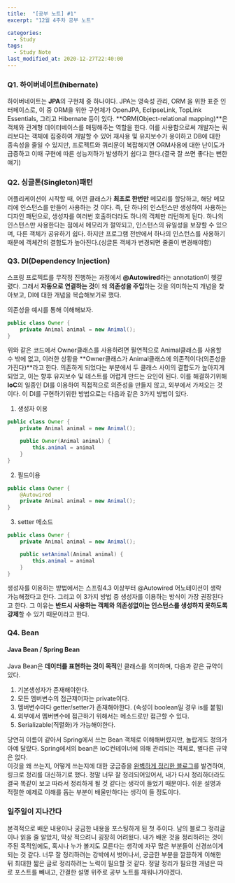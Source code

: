 ```yaml
---
title:  "[공부 노트] #1"
excerpt: "12월 4주차 공부 노트"

categories:
  - Study
tags:
  - Study Note
last_modified_at: 2020-12-27T22:40:00
---
```


### Q1. 하이버네이트(hibernate)
하이버네이트는 **JPA**의 구현체 중 하나이다. JPA는 영속성 관리, ORM 을 위한 표준 인터페이스로, 이 중 ORM을 위한 구현체가 OpenJPA, EclipseLink, TopLink Essentials, 그리고 Hibernate 등이 있다. **ORM(Object-relational mapping)**은 객체와 관계형 데이터베이스를 매핑해주는 역할을 한다. 이를 사용함으로써 개발자는 쿼리보다는 객체에 집중하여 개발할 수 있어 재사용 및 유지보수가 용이하고 DB에 대한 종속성을 줄일 수 있지만, 프로젝트와 쿼리문이 복잡해지면 ORM사용에 대한 난이도가 급증하고 이때 구현에 따른 성능저하가 발생하기 쉽다고 한다.(결국 잘 쓰면 좋다는 뻔한 얘기)


### Q2. 싱글톤(Singleton)패턴
어플리케이션이 시작할 때, 어떤 클래스가 **최초로 한번만** 메모리를 할당하고, 해당 메모리에 인스턴스를 만들어 사용하는 것 이다. 즉, 단 하나의 인스턴스만 생성하여 사용하는 디자인 패턴으로, 생성자를 여러번 호출하더라도 하나의 객체만 리턴하게 된다. 하나의 인스턴스만 사용한다는 점에서 메모리가 절약되고, 인스턴스의 유일성을 보장할 수 있으며, 다른 객체가 공유하기 쉽다. 하지만 프로그램 전반에서 하나의 인스턴스를 사용하기 때문에 객체간의 결합도가 높아진다.(싱글톤 객체가 변경되면 줄줄이 변경해야함)


### Q3. DI(Dependency Injection)
스프링 프로젝트를 무작정 진행하는 과정에서 **@Autowired**라는 annotation이 헷갈렸다. 그래서 **자동으로 연결하는 것**이 왜 **의존성을 주입**하는 것을 의미하는지 개념을 찾아보고, DI에 대한 개념을 복습해보기로 했다.

의존성을 예시를 통해 이해해보자.
```java
public class Owner {
    private Animal animal = new Animal();
}
```
위와 같은 코드에서 Owner클래스를 사용하려면 필연적으로 Animal클래스를 사용할 수 밖에 없고, 이러한 상황을 **Owner클래스가 Animal클래스에 의존적이다(의존성을 가진다)**라고 한다. 의존하게 되었다는 부분에서 두 클래스 사이의 결합도가 높아지게 되었고, 이는 향후 유지보수 및 테스트를 어렵게 만드는 요인이 된다. 이를 해결하기위해 **IoC**의 일종인 DI를 이용하여 직접적으로 의존성을 만들지 않고, 외부에서 가져오는 것이다. 이 DI를 구현하기위한 방법으로는 다음과 같은 3가지 방법이 있다.

1) 생성자 이용
```java
public class Owner {
    private Animal animal = new Animal();

    public Owner(Animal animal) {
		this.animal = animal
	}
}
```
2) 필드이용
```java
public class Owner {
    @Autowired
    private Animal animal = new Animal();
}
```
3) setter 메소드
```java
public class Owner {
    private Animal animal = new Animal();

    public setAnimal(Animal animal) {
		this.animal = animal
	}
}
```

생성자를 이용하는 방법에서는 스프링4.3 이상부터 @Autowired 어노테이션이 생략 가능해졌다고 한다. 그리고 이 3가지 방법 중 생성자를 이용하는 방식이 가장 권장된다고 한다. 그 이유는 **반드시 사용하는 객체와 의존성없이는 인스턴스를 생성하지 못하도록 강제**할 수 있기 때문이라고 한다.

### Q4. Bean
#### Java Bean / Spring Bean
Java Bean은 **데이터를 표현하는 것이 목적**인 클래스를 의미하며, 다음과 같은 규약이있다.  
1. 기본생성자가 존재해야한다.
1. 모든 멤버변수의 접근제어자는 private이다.
1. 멤버변수마다 getter/setter가 존재해야한다. (속성이 boolean일 경우 is를 붙힘)
1. 외부에서 멤버변수에 접근하기 위해서는 메소드로만 접근할 수 있다.
1. Serializable(직렬화)가 가능해야한다.

당연히 이름이 같아서 Spring에서 쓰는 Bean 객체로 이해해버렸지만, 놀랍게도 정의가 아예 달랐다. Spring에서의 bean은 IoC컨테이너에 의해 관리되는 객체로, 별다른 규약은 없다.  
이것을 왜 쓰는지, 어떻게 쓰는지에 대한 궁금증을 [완벽하게 정리한 블로그](https://sehun-kim.github.io/sehun/springbean-lifecycle/)를 발견하여, 링크로 정리를 대신하기로 했다. 정말 너무 잘 정리되어있어서, 내가 다시 정리하더라도 결국 똑같이 보고 따라서 정리하게 될 것 같다는 생각이 들었기 때문이다. 쉬운 설명과 적절한 예제로 이해를 돕는 부분이 배울만하다는 생각이 들 정도이다.

### 일주일이 지나간다
본격적으로 배운 내용이나 궁금한 내용을 포스팅하게 된 첫 주이다. 남의 블로그 정리글이나 읽을 줄 알았지, 막상 적으려니 굉장히 어려웠다. 내가 배운 것을 정리하려는 것이 주된 목적임에도, 혹시나 누가 볼지도 모른다는 생각에 자꾸 많은 부분들이 신경쓰이게 되는 것 같다. 너무 잘 정리하려는 강박에서 벗어나서, 궁금한 부분을 깔끔하게 이해한 뒤 최대한 짧은 글로 정리하려는 노력이 필요할 것 같다. 정말 정리가 필요한 개념은 따로 포스트를 빼내고, 간결한 설명 위주로 공부 노트를 채워나가야겠다.